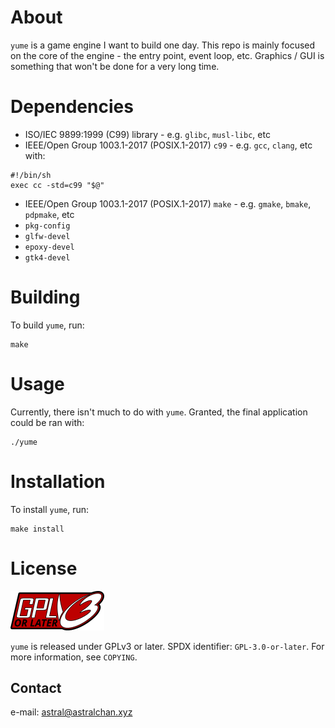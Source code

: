 # About

`yume` is a game engine I want to build one day. This repo is mainly focused on
the core of the engine - the entry point, event loop, etc. Graphics / GUI is
something that won't be done for a very long time.

# Dependencies

* ISO/IEC 9899:1999 (C99) library  - e.g. `glibc`, `musl-libc`, etc
* IEEE/Open Group 1003.1-2017 (POSIX.1-2017) `c99` - e.g. `gcc`, `clang`, etc
with:
```
#!/bin/sh
exec cc -std=c99 "$@"
```
* IEEE/Open Group 1003.1-2017 (POSIX.1-2017) `make` - e.g. `gmake`, `bmake`,
`pdpmake`, etc
* `pkg-config`
* `glfw-devel`
* `epoxy-devel`
* `gtk4-devel`

# Building

To build `yume`, run:

```
make
```

# Usage

Currently, there isn't much to do with `yume`. Granted, the final application
could be ran with:

```
./yume
```

# Installation

To install `yume`, run:

```
make install
```

# License

![GPL logo](.img/gpl-logo.png)

`yume` is released under GPLv3 or later. SPDX identifier: `GPL-3.0-or-later`.
For more information, see `COPYING`.

## Contact

e-mail: [astral@astralchan.xyz](mailto:astral@astralchan.xyz)
